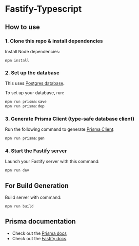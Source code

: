 # Fastify-Typescript

## How to use

### 1. Clone this repo & install dependencies

Install Node dependencies:

`npm install`

### 2. Set up the database

This uses [Postgres database](https://www.postgresql.org/).

To set up your database, run:

```sh
npm run prisma:save
npm run prisma:dep
```

### 3. Generate Prisma Client (type-safe database client)

Run the following command to generate [Prisma Client](https://www.prisma.io/docs/reference/tools-and-interfaces/prisma-client/generating-prisma-client):

```sh
npm run prisma:gen
```

### 4. Start the Fastify server

Launch your Fastify server with this command:

```sh
npm run dev
```

## For Build Generation

Build server with command: 

```sh
npm run build
```

## Prisma documentation
- Check out the [Prisma docs](https://www.prisma.io/docs/)
- Check out the [Fastify docs](https://www.fastify.io/docs/latest/)